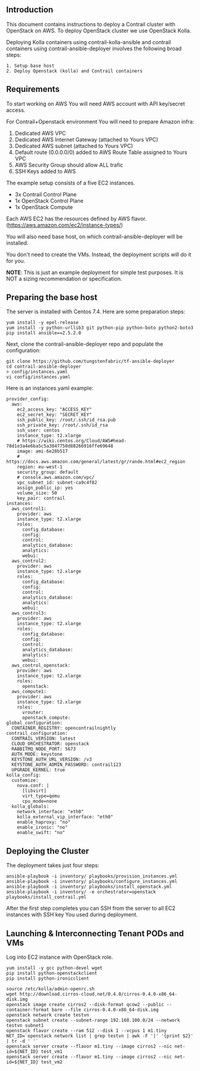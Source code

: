 ## Introduction

This document contains instructions to deploy a Contrail cluster with OpenStack on AWS.
To deploy OpenStack cluster we use OpenStack Kolla.

Deploying Kolla containers using contrail-kolla-ansible and contrail containers using contrail-ansible-deployer involves the following broad steps:
```
1. Setup base host
2. Deploy Openstack (kolla) and Contrail containers
```

## Requirements

To start working on AWS You will need AWS account with API key/secret access.

For Contrail+Openstack environment You will need to prepare Amazon infra:

1) Dedicated AWS VPC
2) Dedicated AWS Internet Gateway (attached to Yours VPC)
3) Dedicated AWS subnet (attached to Yours VPC)
4) Default route (0.0.0.0/0) added to AWS Route Table assigned to Yours VPC
5) AWS Security Group should allow ALL trafic
6) SSH Keys added to AWS

The example setup consists of a five EC2 instances.

- 3x Contrail Control Plane
- 1x OpenStack Control Plane
- 1x OpenStack Compute

Each AWS EC2 has the resources defined by AWS flavor. (https://aws.amazon.com/ec2/instance-types/)

You will also need base host, on which contrail-ansible-deployer will be installed.

You don't need to create the VMs. Instead, the deployment scripts will do it for you.

**NOTE**: This is just an example deployment for simple test purposes. It is NOT a sizing recommendation or specification.

## Preparing the base host

The server is installed with Centos 7.4. Here are some preparation steps:

```
yum install -y epel-release
yum install -y python-urllib3 git python-pip python-boto python2-boto3
pip install ansible==2.5.2.0
```

Next, clone the contrail-ansible-deployer repo and populate the configuration:

```
git clone https://github.com/tungstenfabric/tf-ansible-deployer
cd contrail-ansible-deployer
> config/instances.yaml
vi config/instances.yaml
```

Here is an instances.yaml example:

```
provider_config:
  aws:
    ec2_access_key: "ACCESS_KEY"
    ec2_secret_key: "SECRET_KEY"
    ssh_public_key: /root/.ssh/id_rsa.pub
    ssh_private_key: /root/.ssh/id_rsa
    ssh_user: centos
    instance_type: t2.xlarge
    # https://wiki.centos.org/Cloud/AWS#head-78d1e3a4e6ba5c5a3847750d88266916ffe69648
    image: ami-6e28b517
    # https://docs.aws.amazon.com/general/latest/gr/rande.html#ec2_region
    region: eu-west-1
    security_group: default
    # console.aws.amazon.com/vpc/
    vpc_subnet_id: subnet-ca9c4f82
    assign_public_ip: yes
    volume_size: 50
    key_pair: contrail
instances:
  aws_control1:
    provider: aws
    instance_type: t2.xlarge
    roles:
      config_database:
      config:
      control:
      analytics_database:
      analytics:
      webui:
  aws_control2:
    provider: aws
    instance_type: t2.xlarge
    roles:
      config_database:
      config:
      control:
      analytics_database:
      analytics:
      webui:
  aws_control3:
    provider: aws
    instance_type: t2.xlarge
    roles:
      config_database:
      config:
      control:
      analytics_database:
      analytics:
      webui:
  aws_control_openstack:
    provider: aws
    instance_type: t2.xlarge
    roles:
      openstack:
  aws_compute1:
    provider: aws
    instance_type: t2.xlarge
    roles:
      vrouter:
      openstack_compute:
global_configuration:
  CONTAINER_REGISTRY: opencontrailnightly
contrail_configuration:
  CONTRAIL_VERSION: latest
  CLOUD_ORCHESTRATOR: openstack
  RABBITMQ_NODE_PORT: 5673
  AUTH_MODE: keystone
  KEYSTONE_AUTH_URL_VERSION: /v3
  KEYSTONE_AUTH_ADMIN_PASSWORD: contrail123
  UPGRADE_KERNEL: true
kolla_config:
  customize:
    nova.conf: |
      [libvirt]
      virt_type=qemu
      cpu_mode=none
  kolla_globals:
    network_interface: "eth0"
    kolla_external_vip_interface: "eth0"
    enable_haproxy: "no"
    enable_ironic: "no"
    enable_swift: "no"
```

## Deploying the Cluster

The deployment takes just four steps:

```
ansible-playbook -i inventory/ playbooks/provision_instances.yml
ansible-playbook -i inventory/ playbooks/configure_instances.yml
ansible-playbook -i inventory/ playbooks/install_openstack.yml
ansible-playbook -i inventory/ -e orchestrator=openstack playbooks/install_contrail.yml
```

After the first step completes you can SSH from the server to all EC2 instances with SSH key You used during deployment.

## Launching & Interconnecting Tenant PODs and VMs

Log into EC2 instance with OpenStack role.

```
yum install -y gcc python-devel wget
pip install python-openstackclient
pip install python-ironicclient
```
```
source /etc/kolla/admin-openrc.sh
wget http://download.cirros-cloud.net/0.4.0/cirros-0.4.0-x86_64-disk.img
openstack image create cirros2 --disk-format qcow2 --public --container-format bare --file cirros-0.4.0-x86_64-disk.img                                      
openstack network create testvn
openstack subnet create --subnet-range 192.168.100.0/24 --network testvn subnet1
openstack flavor create --ram 512 --disk 1 --vcpus 1 m1.tiny
NET_ID=`openstack network list | grep testvn | awk -F '|' '{print $2}' | tr -d ' '`
openstack server create --flavor m1.tiny --image cirros2 --nic net-id=${NET_ID} test_vm1
openstack server create --flavor m1.tiny --image cirros2 --nic net-id=${NET_ID} test_vm2
```
